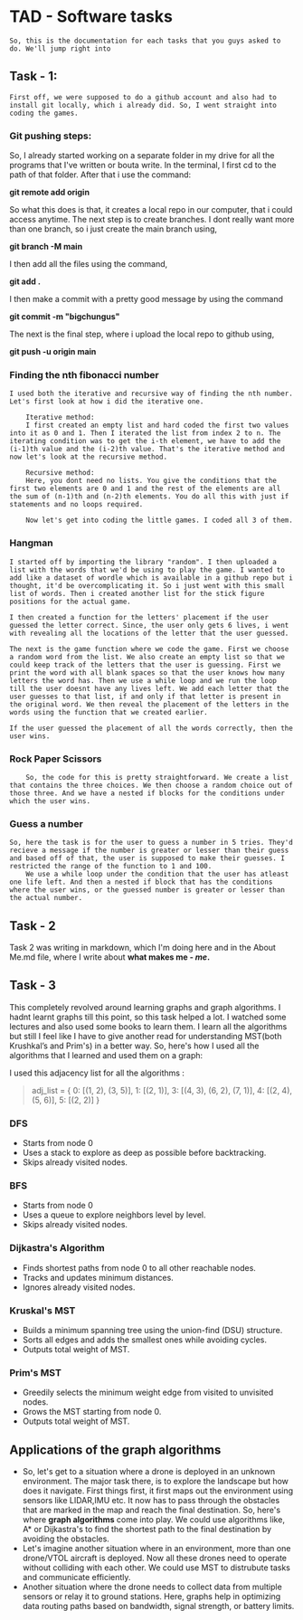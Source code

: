 # TAD - Software tasks
    
    So, this is the documentation for each tasks that you guys asked to do. We'll jump right into 

## Task - 1:
    First off, we were supposed to do a github account and also had to install git locally, which i already did. So, I went straight into coding the games. 

### Git pushing steps:
So, I already started working on a separate folder in my drive for all the programs that I've written or bouta write. In the terminal, I first cd to the path of that folder. After that i use the command:

**git remote add origin**

So what this does is that, it creates a local repo in our computer, that i could access anytime. The next step is to create branches. I dont really want more than one branch, so i just create the main branch using, 

**git branch -M main**

I then add all the files using the command, 

**git add .**

I then make a commit with a pretty good message by using the command

**git commit -m "bigchungus"**

The next is the final step, where i upload the local repo to github using, 

**git push -u origin main**

### Finding the nth fibonacci number
    I used both the iterative and recursive way of finding the nth number. Let's first look at how i did the iterative one.
        
        Iterative method:
        I first created an empty list and hard coded the first two values into it as 0 and 1. Then I iterated the list from index 2 to n. The iterating condition was to get the i-th element, we have to add the (i-1)th value and the (i-2)th value. That's the iterative method and now let's look at the recursive method.
        
        Recursive method:
        Here, you dont need no lists. You give the conditions that the first two elements are 0 and 1 and the rest of the elements are all the sum of (n-1)th and (n-2)th elements. You do all this with just if statements and no loops required.

        Now let's get into coding the little games. I coded all 3 of them.
        
### Hangman
    I started off by importing the library "random". I then uploaded a list with the words that we'd be using to play the game. I wanted to add like a dataset of wordle which is available in a github repo but i thought, it'd be overcomplicating it. So i just went with this small list of words. Then i created another list for the stick figure positions for the actual game. 
    
    I then created a function for the letters' placement if the user guessed the letter correct. Since, the user only gets 6 lives, i went with revealing all the locations of the letter that the user guessed.
    
    The next is the game function where we code the game. First we choose a random word from the list. We also create an empty list so that we could keep track of the letters that the user is guessing. First we print the word with all blank spaces so that the user knows how many letters the word has. Then we use a while loop and we run the loop till the user doesnt have any lives left. We add each letter that the user guesses to that list, if and only if that letter is present in the original word. We then reveal the placement of the letters in the words using the function that we created earlier. 
    
    If the user guessed the placement of all the words correctly, then the user wins.
    
### Rock Paper Scissors

        So, the code for this is pretty straightforward. We create a list that contains the three choices. We then choose a random choice out of those three. And we have a nested if blocks for the conditions under which the user wins. 

### Guess a number
    So, here the task is for the user to guess a number in 5 tries. They'd recieve a message if the number is greater or lesser than their guess and based off of that, the user is supposed to make their guesses. I restricted the range of the function to 1 and 100.
        We use a while loop under the condition that the user has atleast one life left. And then a nested if block that has the conditions where the user wins, or the guessed number is greater or lesser than the actual number.

## Task - 2
Task 2 was writing in markdown, which I'm doing here and in the About Me.md file, where I write about **what makes me - *me*.**

## Task - 3

This completely revolved around learning graphs and graph algorithms. I hadnt learnt graphs till this point, so this task helped a lot. I watched some lectures and also used some books to learn them. I learn all the algorithms but still I feel like I have to give another read for understanding MST(both Krushkal’s and Prim's) in a better way. So, here's how I used all the algorithms that I learned and used them on a graph:

I used this adjacency list for all the algorithms :
>adj_list = {
    0: [(1, 2), (3, 5)],
    1: [(2, 1)],
    3: [(4, 3), (6, 2), (7, 1)],
    4: [(2, 4), (5, 6)],
    5: [(2, 2)]
}

### DFS
- Starts from node 0
- Uses a stack to explore as deep as possible before backtracking.
- Skips already visited nodes.

### BFS 
- Starts from node 0
- Uses a queue to explore neighbors level by level.
- Skips already visited nodes.

### Dijkastra's Algorithm
- Finds shortest paths from node 0 to all other reachable nodes.
- Tracks and updates minimum distances.
- Ignores already visited nodes.

### Kruskal's MST 
- Builds a minimum spanning tree using the union-find (DSU) structure.
- Sorts all edges and adds the smallest ones while avoiding cycles.
- Outputs total weight of MST.

### Prim's MST 
- Greedily selects the minimum weight edge from visited to unvisited nodes.
- Grows the MST starting from node 0.
- Outputs total weight of MST.

## Applications of the graph algorithms
- So, let's get to a situation where a drone is deployed in an unknown environment. The major task there, is to explore the landscape but how does it navigate. First things first, it first maps out the environment using sensors like LIDAR,IMU etc. It now has to pass through the obstacles that are marked in the map and reach the final destination. So, here's where **graph algorithms** come into play. We could use algorithms like, A* or Dijkastra's to find the shortest path to the final destination by avoiding the obstacles.
- Let's imagine another situation where in an environment, more than one drone/VTOL aircraft is deployed. Now all these drones need to operate without colliding with each other. We could use MST to distrubute tasks and communicate efficiently. 
- Another situation where the drone needs to collect data from multiple sensors or relay it to ground stations. Here, graphs help in optimizing data routing paths based on bandwidth, signal strength, or battery limits.
    
            
